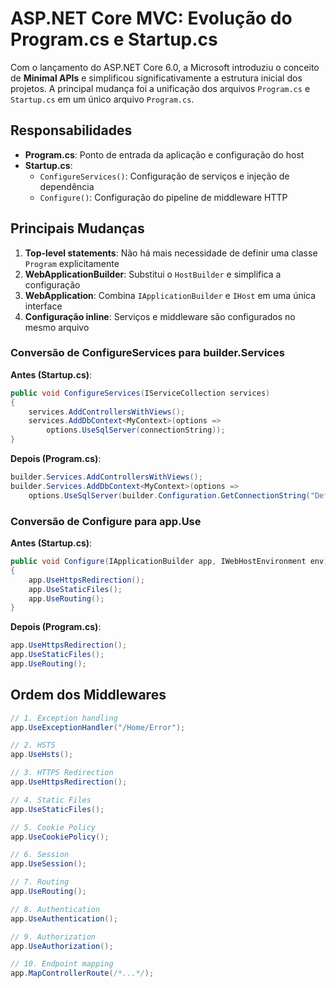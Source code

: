 # ASP.NET Core MVC: Evolução do Program.cs e Startup.cs

Com o lançamento do ASP.NET Core 6.0, a Microsoft introduziu o conceito de **Minimal APIs** e simplificou significativamente a estrutura inicial dos projetos. 
A principal mudança foi a unificação dos arquivos `Program.cs` e `Startup.cs` em um único arquivo `Program.cs`.

## Responsabilidades

- **Program.cs**: Ponto de entrada da aplicação e configuração do host
- **Startup.cs**: 
  - `ConfigureServices()`: Configuração de serviços e injeção de dependência
  - `Configure()`: Configuração do pipeline de middleware HTTP

## Principais Mudanças

1. **Top-level statements**: Não há mais necessidade de definir uma classe `Program` explicitamente
2. **WebApplicationBuilder**: Substitui o `HostBuilder` e simplifica a configuração
3. **WebApplication**: Combina `IApplicationBuilder` e `IHost` em uma única interface
4. **Configuração inline**: Serviços e middleware são configurados no mesmo arquivo

### Conversão de ConfigureServices para builder.Services

**Antes (Startup.cs)**:
```csharp
public void ConfigureServices(IServiceCollection services)
{
    services.AddControllersWithViews();
    services.AddDbContext<MyContext>(options => 
        options.UseSqlServer(connectionString));
}
```

**Depois (Program.cs)**:
```csharp
builder.Services.AddControllersWithViews();
builder.Services.AddDbContext<MyContext>(options => 
    options.UseSqlServer(builder.Configuration.GetConnectionString("Default")));
```

### Conversão de Configure para app.Use

**Antes (Startup.cs)**:
```csharp
public void Configure(IApplicationBuilder app, IWebHostEnvironment env)
{
    app.UseHttpsRedirection();
    app.UseStaticFiles();
    app.UseRouting();
}
```

**Depois (Program.cs)**:
```csharp
app.UseHttpsRedirection();
app.UseStaticFiles();
app.UseRouting();
```

## Ordem dos Middlewares

```csharp
// 1. Exception handling
app.UseExceptionHandler("/Home/Error");

// 2. HSTS
app.UseHsts();

// 3. HTTPS Redirection
app.UseHttpsRedirection();

// 4. Static Files
app.UseStaticFiles();

// 5. Cookie Policy
app.UseCookiePolicy();

// 6. Session
app.UseSession();

// 7. Routing
app.UseRouting();

// 8. Authentication
app.UseAuthentication();

// 9. Authorization
app.UseAuthorization();

// 10. Endpoint mapping
app.MapControllerRoute(/*...*/);
```

